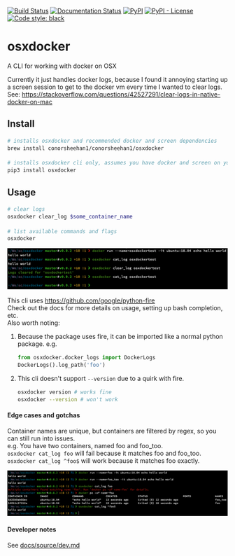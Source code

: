 [![Build Status](https://github.com/ConorSheehan1/osxdocker/workflows/ci/badge.svg)](https://github.com/ConorSheehan1/osxdocker/actions/)
[![Documentation Status](https://readthedocs.org/projects/osxdocker/badge/?version=latest)](https://osxdocker.readthedocs.io)
[![PyPI](https://img.shields.io/pypi/v/osxdocker)](https://pypi.org/project/osxdocker/)
[![PyPI - License](https://img.shields.io/pypi/l/osxdocker)](https://opensource.org/licenses/MIT)
[![Code style: black](https://img.shields.io/badge/code%20style-black-000000.svg)](https://github.com/psf/black)

# osxdocker
A CLI for working with docker on OSX

Currently it just handles docker logs, because I found it annoying starting up a screen session to get to the docker vm every time I wanted to clear logs. 
See: https://stackoverflow.com/questions/42527291/clear-logs-in-native-docker-on-mac

## Install
```bash
# installs osxdocker and recommended docker and screen dependencies
brew install conorsheehan1/conorsheehan1/osxdocker

# installs osxdocker cli only, assumes you have docker and screen on your path
pip3 install osxdocker
```

## Usage
```bash
# clear logs
osxdocker clear_log $some_container_name

# list available commands and flags
osxdocker
```

![clear_log_example](docs/source/images/clear_log_example.png)

This cli uses https://github.com/google/python-fire  
Check out the docs for more details on usage, setting up bash completion, etc.  
Also worth noting:
1. Because the package uses fire, it can be imported like a normal python package. e.g.
    ```python
    from osxdocker.docker_logs import DockerLogs
    DockerLogs().log_path('foo')
    ```
2. This cli doesn't support `--version` due to a quirk with fire.
    ```bash
    osxdocker version # works fine
    osxdocker --version # won't work
    ```

#### Edge cases and gotchas
Container names are unique, but containers are filtered by regex, so you can still run into issues.  
e.g. You have two containers, named foo and foo_too.  
`osxdocker cat_log foo` will fail because it matches foo and foo_too.  
`osxdocker cat_log ^foo$` will work because it matches foo exactly.

![multiple_container_error](docs/source/images/multiple_container_error.png)

#### Developer notes
See [docs/source/dev.md](docs/source/dev.md)
